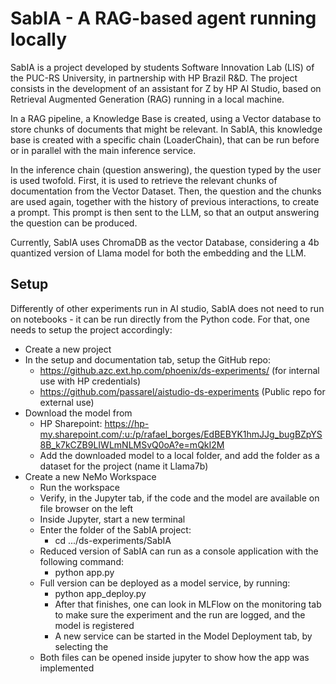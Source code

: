 # SabIA - A RAG-based agent running locally

SabIA is a project developed by students Software Innovation Lab (LIS) of the PUC-RS University, in partnership with HP Brazil R&D. The project consists in the development of an assistant for Z by HP AI Studio, based on Retrieval Augmented Generation (RAG) running in a local machine.

In a RAG pipeline, a Knowledge Base is created, using a Vector database to store chunks of documents that might be relevant. In SabIA, this knowledge base is created with a specific chain (LoaderChain), that can be run before or in parallel with the main inference service.

In the inference chain (question answering), the question typed by the user is used twofold. First, it is used to retrieve the relevant chunks of documentation from the Vector Dataset. Then, the question and the chunks are used again, together with the history of previous interactions, to create a prompt. This prompt is then sent to the LLM, so that an output answering the question can be produced.

Currently, SabIA uses ChromaDB as the vector Database, considering a 4b quantized version of Llama model for both the embedding and the LLM.

## Setup

Differently of other experiments run in AI studio, SabIA does not need to run on notebooks - it can be run directly from the Python code. For that, one needs to setup the project accordingly:
 * Create a new project
 * In the setup and documentation tab, setup the GitHub repo:
   * https://github.azc.ext.hp.com/phoenix/ds-experiments/ (for internal use with HP credentials)
   * https://github.com/passarel/aistudio-ds-experiments (Public repo for external use)
 * Download the model from 
   * HP Sharepoint: https://hp-my.sharepoint.com/:u:/p/rafael_borges/EdBEBYK1hmJJg_bugBZpYS8B_k7kCZB9LIWLmNLMSvQ0oA?e=mQkI2M
   * Add the downloaded model to a local folder, and add the folder as a dataset for the project (name it Llama7b)
 * Create a new NeMo Workspace
   * Run the workspace
   * Verify, in the Jupyter tab, if the code and the model are available on file browser on the left 
   * Inside Jupyter, start a new terminal
   * Enter the folder of the SabIA project:
     * cd .../ds-experiments/SabIA
   * Reduced version of SabIA can run as a console application with the following command:
	 * python app.py
   * Full version can be deployed as a model service, by running:
     * python app_deploy.py
	 * After that finishes, one can look in MLFlow on the monitoring tab to make sure the experiment and the run are logged, and the model is registered
	 * A new service can be started in the Model Deployment tab, by selecting the 
   * Both files can be opened inside jupyter to show how the app was implemented
   
	
   
 
